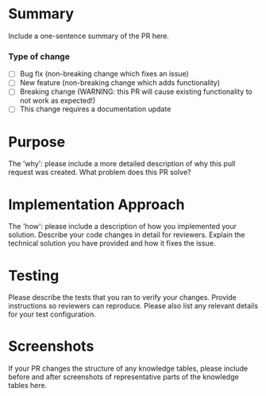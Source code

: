 # Summary

Include a one-sentence summary of the PR here.

### Type of change

- [ ] Bug fix (non-breaking change which fixes an issue)
- [ ] New feature (non-breaking change which adds functionality)
- [ ] Breaking change (WARNING: this PR will cause existing functionality to not work as expected!)
- [ ] This change requires a documentation update

# Purpose

The 'why': please include a more detailed description of why this pull request
was created. What problem does this PR solve?

# Implementation Approach

The 'how': please include a description of how you implemented your solution.
Describe your code changes in detail for reviewers. Explain the technical
solution you have provided and how it fixes the issue.

# Testing

Please describe the tests that you ran to verify your changes.
Provide instructions so reviewers can reproduce.
Please also list any relevant details for your test configuration.

# Screenshots

If your PR changes the structure of any knowledge tables, please include before and after screenshots of representative parts of the knowledge tables here.
